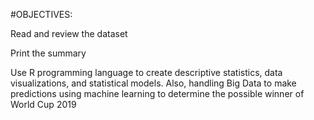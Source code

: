 #OBJECTIVES:

Read and review the dataset

Print the summary

Use R programming language to create descriptive statistics, data visualizations, and statistical models.
Also, handling Big Data to make predictions using machine learning to determine the possible winner of World Cup 2019
